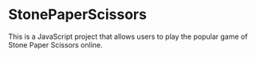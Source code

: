# StonePaperScissors
This is a JavaScript project that allows users to play the popular game of Stone Paper Scissors online. 
